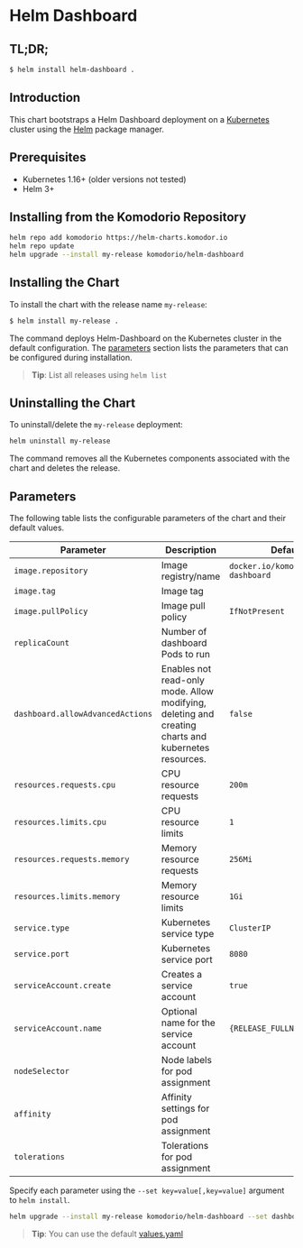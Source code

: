 # Helm Dashboard

## TL;DR;

```bash
$ helm install helm-dashboard .
```

## Introduction

This chart bootstraps a Helm Dashboard deployment on a [Kubernetes](http://kubernetes.io) cluster using the [Helm](https://helm.sh) package manager.

## Prerequisites

- Kubernetes 1.16+ (older versions not tested)
- Helm 3+

## Installing from the Komodorio Repository

```bash
helm repo add komodorio https://helm-charts.komodor.io
helm repo update
helm upgrade --install my-release komodorio/helm-dashboard
```

## Installing the Chart

To install the chart with the release name `my-release`:

```bash
$ helm install my-release .
```

The command deploys Helm-Dashboard on the Kubernetes cluster in the default configuration. The [parameters](#parameters) section lists the parameters that can be configured during installation.

> **Tip**: List all releases using `helm list`

## Uninstalling the Chart

To uninstall/delete the `my-release` deployment:

```bash
helm uninstall my-release
```

The command removes all the Kubernetes components associated with the chart and deletes the release.

## Parameters

The following table lists the configurable parameters of the chart and their default values.

| Parameter                        | Description                                                                                         | Default                              |
| -------------------------------- | --------------------------------------------------------------------------------------------------- | ------------------------------------ |
| `image.repository`               | Image registry/name                                                                                 | `docker.io/komodorio/helm-dashboard` |
| `image.tag`                      | Image tag                                                                                           |                                      |
| `image.pullPolicy`               | Image pull policy                                                                                   | `IfNotPresent`                       |
| `replicaCount`                   | Number of dashboard Pods to run                                                                     |                                      |
| `dashboard.allowAdvancedActions` | Enables not read-only mode. Allow modifying, deleting and creating charts and kubernetes resources. | `false`                              |
| `resources.requests.cpu`         | CPU resource requests                                                                               | `200m`                               |
| `resources.limits.cpu`           | CPU resource limits                                                                                 | `1`                                  |
| `resources.requests.memory`      | Memory resource requests                                                                            | `256Mi`                              |
| `resources.limits.memory`        | Memory resource limits                                                                              | `1Gi`                                |
| `service.type           `        | Kubernetes service type                                                                             | `ClusterIP`                          |
| `service.port           `        | Kubernetes service port                                                                             | `8080`                               |
| `serviceAccount.create`          | Creates a service account                                                                           | `true`                               |
| `serviceAccount.name`            | Optional name for the service account                                                               | `{RELEASE_FULLNAME}`                 |
| `nodeSelector`                   | Node labels for pod assignment                                                                      |                                      |
| `affinity`                       | Affinity settings for pod assignment                                                                |                                      |
| `tolerations`                    | Tolerations for pod assignment                                                                      |                                      |

Specify each parameter using the `--set key=value[,key=value]` argument to `helm install`.

```bash
helm upgrade --install my-release komodorio/helm-dashboard --set dashboard.allowAdvancedActions=true --set service.port=9090
```

> **Tip**: You can use the default [values.yaml](values.yaml)
